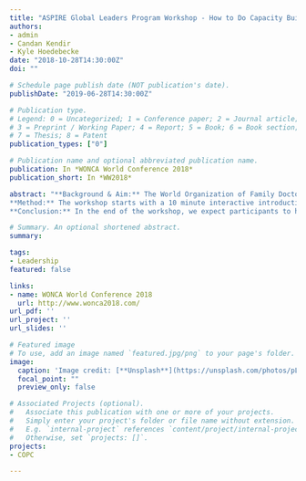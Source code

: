 ```yaml
---
title: "ASPIRE Global Leaders Program Workshop - How to Do Capacity Building in Your Organization"
authors:
- admin
- Candan Kendir
- Kyle Hoedebecke
date: "2018-10-28T14:30:00Z"
doi: ""

# Schedule page publish date (NOT publication's date).
publishDate: "2019-06-28T14:30:00Z"

# Publication type.
# Legend: 0 = Uncategorized; 1 = Conference paper; 2 = Journal article;
# 3 = Preprint / Working Paper; 4 = Report; 5 = Book; 6 = Book section;
# 7 = Thesis; 8 = Patent
publication_types: ["0"]

# Publication name and optional abbreviated publication name.
publication: In *WONCA World Conference 2018*
publication_short: In *WW2018*

abstract: "**Background & Aim:** The World Organization of Family Doctors (WONCA) recently published that “leadership training has a direct impact on the ability of physicians to make continual system improvements.” Within this goal in mind, the ASPIRE Global Leader Program has been developed. It is a global leadership program aimed at increasing leadership abilities, international collaboration and engagement in Young Doctors Movements. Many (Young) Doctors Movements face difficulties in the recruitment, engagement and empowerment of new members. The aim of this workshop is to provide upcoming and established leaders with the ability to identify the needs for capacity building in their organization.
**Method:** The workshop starts with a 10 minute interactive introduction round of facilitators and participants and an introduction to the ASPIRE program. After a 10 minute presentation on capacity building and the concept of SWOT analysis, participants separate into groups of 6-10 people. It is expected to have a maximum of 30 participants. Each group will choose a facilitator for documenting and presenting the group work. The group will perform a SWOT analysis on an organization of one of the group members. After 20 minutes, the group should pick one weakness/threat and use the resources available to the organization to find possible solutions. After another 20 minutes, these will be presented and discussed for around 20 minutes. In the last 10 minutes, there will be wrap up and feedbacks about the workshops and suggestions for future activities of ASPIRE.
**Conclusion:** In the end of the workshop, we expect participants to have gained skills in identifying possibilities to strengthen their organization."

# Summary. An optional shortened abstract.
summary:

tags:
- Leadership
featured: false

links:
- name: WONCA World Conference 2018
  url: http://www.wonca2018.com/
url_pdf: ''
url_project: ''
url_slides: ''

# Featured image
# To use, add an image named `featured.jpg/png` to your page's folder.
image:
  caption: 'Image credit: [**Unsplash**](https://unsplash.com/photos/pLCdAaMFLTE)'
  focal_point: ""
  preview_only: false

# Associated Projects (optional).
#   Associate this publication with one or more of your projects.
#   Simply enter your project's folder or file name without extension.
#   E.g. `internal-project` references `content/project/internal-project/index.md`.
#   Otherwise, set `projects: []`.
projects:
- COPC

---
```

